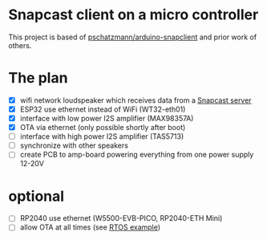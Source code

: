# Snapcast client on a micro controller

This project is based of [pschatzmann/arduino-snapclient](https://github.com/pschatzmann/arduino-snapclient) and prior work of others.

# The plan
- [x] wifi network loudspeaker which receives data from a [Snapcast server](https://github.com/badaix/snapcast)
- [x] ESP32 use ethernet instead of WiFi (WT32-eth01)
- [x] interface with low power I2S amplifier (MAX98357A)
- [x] OTA via ethernet (only possible shortly after boot)
- [ ] interface with high power I2S amplifier (TAS5713)
- [ ] synchronize with other speakers
- [ ] create PCB to amp-board powering everything from one power supply 12-20V

# optional
- [ ] RP2040 use ethernet (W5500-EVB-PICO, RP2040-ETH Mini)
- [ ] allow OTA at all times (see [RTOS example](https://github.com/SensorsIot/ESP32-OTA/issues/8#issuecomment-689524162))